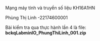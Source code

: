 Mạng máy tính và truyền số liệu KH16A1HN

Phùng Thị Linh -22174600001

Bài kiểm tra qua thực hành lần 4 là file: **bckqLabminIO_PhungThiLinh_001.zip**
